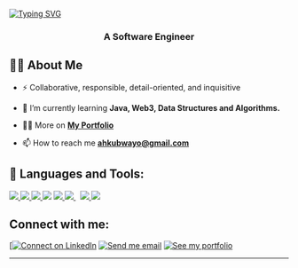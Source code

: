 [![Typing SVG](https://readme-typing-svg.herokuapp.com?duration=7000&color=%288CB8FF&vCenter=true&width=800&height=40&lines=Hello+|+Bonjour+;+Welcome+to+my+Github+profile+I'm+Alain+Kubwayo+🌍 )](https://git.io/typing-svg)
<h3 align="center">A Software Engineer</h3>


## 🙋‍♂️ About Me

- ⚡ Collaborative, responsible, detail-oriented, and inquisitive
  
- 🌱 I’m currently learning **Java, Web3, Data Structures and Algorithms.**

- 👨‍💻 More on **[My Portfolio](https://alain-kubwayo.web.app)**

- 📫 How to reach me **ahkubwayo@gmail.com**


## 🚀 Languages and Tools:

<p align="left"> 
    <a href="https://developer.mozilla.org/en-US/docs/Web/JavaScript" target="_blank"> <img src="https://img.icons8.com/color/48/000000/javascript.png"/> </a> 
    <a href="https://reactjs.org/" target="_blank"> <img src="https://img.icons8.com/color/48/000000/react-native.png"/> </a>
    <a href="https://www.w3.org/html/" target="_blank"> <img src="https://img.icons8.com/color/48/000000/html-5.png"/> </a> 
    <a href="https://www.w3schools.com/css/" target="_blank"> <img src="https://img.icons8.com/color/48/000000/css3.png"/></a> 
    <a href="https://www.java.com" target="_blank"> <img src="https://img.icons8.com/color/48/000000/java-coffee-cup-logo.png"/> </a>
    <a style="padding-right:8px;" href="https://www.mysql.com/" target="_blank"> <img src="https://img.icons8.com/fluent/50/000000/mysql-logo.png"/> </a>
    <a href="https://firebase.google.com/" target="_blank"> <img src="https://img.icons8.com/color/48/000000/firebase.png"/> </a>  
    <a href="https://git-scm.com/" target="_blank"> <img src="https://img.icons8.com/color/48/000000/git.png"/> </a> 
</p>

## Connect with me:
<p align="left">

[[![Connect on LinkedIn](https://img.shields.io/badge/--linkedin?label=LinkedIn&logo=LinkedIn&style=social)](https://www.linkedin.com/in/alain-honore-kubwayo-58633b247/) [![Send me email](https://img.shields.io/badge/--gmail?label=Gmail&logo=Gmail&style=social)](mailto:ahkubwayo@gmail.com) [![See my portfolio](https://img.shields.io/badge/--portfolio?label=Portfolio&logo=portfolio&style=social)](https://alain-kubwayo.web.app)
___
</p>
